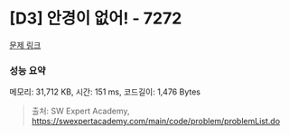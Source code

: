 # [D3] 안경이 없어! - 7272 

[문제 링크](https://swexpertacademy.com/main/code/problem/problemDetail.do?contestProbId=AWl0ZQ8qn7UDFAXz) 

### 성능 요약

메모리: 31,712 KB, 시간: 151 ms, 코드길이: 1,476 Bytes



> 출처: SW Expert Academy, https://swexpertacademy.com/main/code/problem/problemList.do